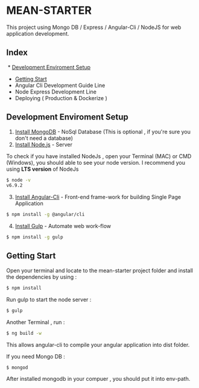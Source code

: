 # MEAN-STARTER

This project using Mongo DB / Express / Angular-Cli / NodeJS for web application development. 



## Index 

  * [Development Enviroment Setup](#development-enviroment-setup)
  * [Getting Start](#getting-start)
  * Angular Cli Development Guide Line
  * Node Express Development Line
  * Deploying ( Production & Dockerize )


## Development Enviroment Setup

1. [Install MongoDB](https://www.mongodb.com/) - NoSql Database (This is optional , if you're sure you don't need a database)
2. [Install Node.js](https://nodejs.org) - Server 

To check if you have installed NodeJs , open your Terminal (MAC) or CMD (Windows), you should able to see your node version.
I recommend you using **LTS version** of NodeJs
```sh
$ node -v
v6.9.2
```

3. [Install Angular-Cli](https://github.com/angular/angular-cli) - Front-end frame-work for building Single Page Application

```sh
$ npm install -g @angular/cli
```

4. [Install Gulp](https://gulpjs.com/) - Automate web work-flow 

```sh
$ npm install -g gulp
```

## Getting Start 

Open your terminal and locate to the mean-starter project folder and install the dependencies by using : 
```sh
$ npm install 
```

Run gulp to start the node server : 
```sh
$ gulp
```

Another Terminal , run : 
```sh
$ ng build -w
```
This allows angular-cli to compile your angular application into dist folder. 

If you need Mongo DB : 
```sh
$ mongod
```
After installed mongodb in your compuer , you should put it into env-path. 




